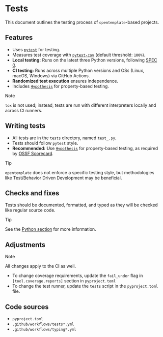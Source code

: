 <!--
SPDX-FileCopyrightText: © 2025 open-nudge <https://github.com/open-nudge>
SPDX-FileContributor: szymonmaszke <github@maszke.co>

SPDX-License-Identifier: Apache-2.0
-->

# Tests

This document outlines the testing process of `opentemplate`-based projects.

## Features

- Uses [`pytest`](https://github.com/pytest-dev/pytest) for testing.
- Measures test coverage with [`pytest-cov`](https://github.com/pytest-dev/pytest-cov)
    (default threshold: `100%`).
- __Local testing:__ Runs on the latest three Python versions,
    following [SPEC 0](https://scientific-python.org/specs/spec-0000/).
- __CI testing:__ Runs across multiple Python versions and
    OSs (Linux, macOS, Windows) via GitHub Actions.
- __Randomized test execution__ ensures independence.
- Includes [`Hypothesis`](https://github.com/HypothesisWorks/hypothesis)
    for property-based testing.

> [!NOTE]
> `tox` is not used; instead, tests are run with different interpreters
> locally and across CI runners.

## Writing tests

- All tests are in the `tests` directory, named `test_.py`.
- Tests should follow `pytest` style.
- __Recommended:__ Use [`Hypothesis`](https://github.com/HypothesisWorks/hypothesis)
    for property-based testing, as required
    by [OSSF Scorecard](https://github.com/ossf/scorecard).

> [!TIP]
> `opentemplate` does not enforce a specific testing style,
> but methodologies like Test/Behavior Driven Development may be beneficial.

## Checks and fixes

Tests should be documented, formatted, and typed as they will be checked like
regular source code.

> [!TIP]
> See the [Python section](python.md) for more information.

## Adjustments

> [!NOTE]
> All changes apply to the CI as well.

- To change coverage requirements, update the `fail_under`
    flag in `[tool.coverage.reports]` section in `pyproject.toml`
- To change the test runner, update the `tests` script in
    the `pyproject.toml` file.

## Code sources

- `pyproject.toml`
- `.github/workflows/tests*.yml`
- `.github/workflows/typing*.yml`
